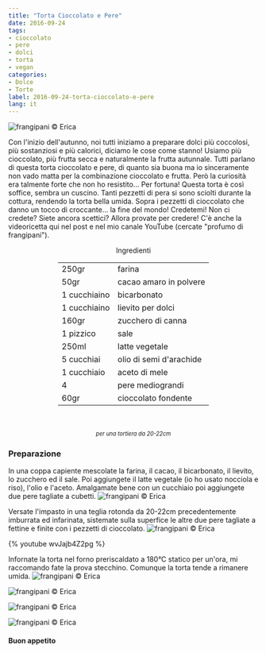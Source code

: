 ```yaml
---
title: "Torta Cioccolato e Pere"
date: 2016-09-24
tags:
- cioccolato
- pere
- dolci
- torta
- vegan
categories:
- Dolce
- Torte
label: 2016-09-24-torta-cioccolato-e-pere
lang: it
---
```

![](header.jpg "frangipani © Erica")

Con l'inizio dell'autunno, noi tutti iniziamo a preparare dolci più coccolosi, più sostanziosi e più calorici, diciamo le cose come stanno! Usiamo più cioccolato, più frutta secca e naturalmente la frutta autunnale. Tutti parlano di questa torta cioccolato e pere, di quanto sia buona ma io sinceramente non vado matta per la combinazione cioccolato e frutta. Però la curiosità era talmente forte che non ho resistito... Per fortuna! Questa torta è così soffice, sembra un cuscino. Tanti pezzetti di pera si sono sciolti durante la cottura, rendendo la torta bella umida. Sopra i pezzetti di cioccolato che danno un tocco di croccante... la fine del mondo! Credetemi! Non ci credete? Siete ancora scettici? Allora provate per credere! C'è anche la videoricetta qui nel post e nel mio canale YouTube (cercate "profumo di frangipani").

<div id="wrapper" style="text-align: center">
  <div id="yourdiv" style="display: inline-block;">
    <div class="ingredients">
      <div class="ingredients-title">Ingredienti</div>
      <table>
        <tbody>
          <tr>
            <td>250gr</td>
            <td>farina</td>
          </tr>
          <tr>
            <td>50gr</td>
            <td>cacao amaro in polvere</td>
          </tr>
          <tr>
            <td>1 cucchiaino</td>
            <td>bicarbonato</td>
          </tr>
          <tr>
            <td>1 cucchiaino</td>
            <td>lievito per dolci</td>
          </tr>
          <tr>
            <td>160gr</td>
            <td>zucchero di canna</td>
          </tr>
          <tr>
            <td>1 pizzico</td>
            <td>sale</td>
          </tr>
          <tr>
            <td>250ml</td>
            <td>latte vegetale</td>
          </tr>
          <tr>
            <td>5 cucchiai</td>
            <td>olio di semi d'arachide</td>        
          </tr>
          <tr>
            <td>1 cucchiaio</td>
            <td>aceto di mele</td>
          </tr>
          <tr>
            <td>4</td>
            <td>pere mediograndi</td>        
          </tr>
          <tr>
            <td>60gr</td>
            <td>cioccolato fondente</td>
          </tr>
        </tbody>
      </table>
      <br></br>
      <i class="pull-right" style="font-size: 80%;">per una tortiera da 20-22cm</i>
    </div>
  </div>
</div>


<h3>
  <font color="grey">
    <i class="fa fa-cogs"></i>
  </font> Preparazione
</h3>

In una coppa capiente mescolate la farina, il cacao, il bicarbonato, il lievito, lo zucchero ed il sale. Poi aggiungete il latte vegetale (io ho usato nocciola e riso), l'olio e l'aceto. Amalgamate bene con un cucchiaio poi aggiungete due pere tagliate a cubetti.
![](impasto.jpg "frangipani © Erica")

Versate l'impasto in una teglia rotonda da 20-22cm precedentemente imburrata ed infarinata, sistemate sulla superfice le altre due pere tagliate a fettine e finite con i pezzetti di cioccolato.
![](teglia.jpg "frangipani © Erica")

{% youtube wvJajb4Z2pg %}

Infornate la torta nel forno preriscaldato a 180°C statico per un'ora, mi raccomando fate la prova stecchino. Comunque la torta tende a rimanere umida.
![](risultato1.jpg "frangipani © Erica")

![](risultato2.jpg "frangipani © Erica")

![](risultato3.jpg "frangipani © Erica")

![](risultato4.jpg "frangipani © Erica")


<h4>Buon appetito
  <font color="red">
    <i class="fa fa-smile-o"></i>
  </font>
</h4>
